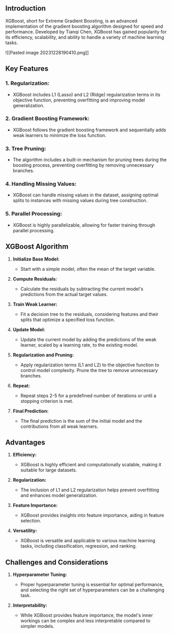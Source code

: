 ## Introduction

XGBoost, short for Extreme Gradient Boosting, is an advanced implementation of the gradient boosting algorithm designed for speed and performance. Developed by Tianqi Chen, XGBoost has gained popularity for its efficiency, scalability, and ability to handle a variety of machine learning tasks.

![[Pasted image 20231228190410.png]]

## Key Features

### 1. **Regularization:**
   - XGBoost includes L1 (Lasso) and L2 (Ridge) regularization terms in its objective function, preventing overfitting and improving model generalization.
### 2. **Gradient Boosting Framework:**
   - XGBoost follows the gradient boosting framework and sequentially adds weak learners to minimize the loss function.
### 3. **Tree Pruning:**
   - The algorithm includes a built-in mechanism for pruning trees during the boosting process, preventing overfitting by removing unnecessary branches.
### 4. **Handling Missing Values:**
   - XGBoost can handle missing values in the dataset, assigning optimal splits to instances with missing values during tree construction.
### 5. **Parallel Processing:**
   - XGBoost is highly parallelizable, allowing for faster training through parallel processing.

## XGBoost Algorithm

1. **Initialize Base Model:**
   - Start with a simple model, often the mean of the target variable.

2. **Compute Residuals:**
   - Calculate the residuals by subtracting the current model's predictions from the actual target values.

3. **Train Weak Learner:**
   - Fit a decision tree to the residuals, considering features and their splits that optimize a specified loss function.

4. **Update Model:**
   - Update the current model by adding the predictions of the weak learner, scaled by a learning rate, to the existing model.

5. **Regularization and Pruning:**
   - Apply regularization terms (L1 and L2) to the objective function to control model complexity. Prune the tree to remove unnecessary branches.

6. **Repeat:**
   - Repeat steps 2-5 for a predefined number of iterations or until a stopping criterion is met.

7. **Final Prediction:**
   - The final prediction is the sum of the initial model and the contributions from all weak learners.

## Advantages

1. **Efficiency:**
   - XGBoost is highly efficient and computationally scalable, making it suitable for large datasets.

2. **Regularization:**
   - The inclusion of L1 and L2 regularization helps prevent overfitting and enhances model generalization.

3. **Feature Importance:**
   - XGBoost provides insights into feature importance, aiding in feature selection.

4. **Versatility:**
   - XGBoost is versatile and applicable to various machine learning tasks, including classification, regression, and ranking.

## Challenges and Considerations

1. **Hyperparameter Tuning:**
   - Proper hyperparameter tuning is essential for optimal performance, and selecting the right set of hyperparameters can be a challenging task.

2. **Interpretability:**
   - While XGBoost provides feature importance, the model's inner workings can be complex and less interpretable compared to simpler models.